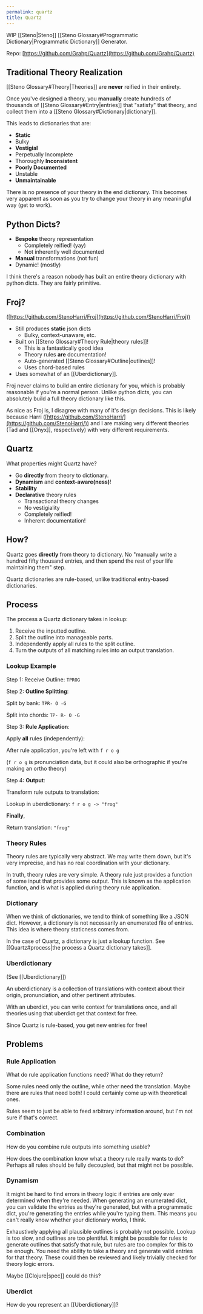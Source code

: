 ```yaml
---
permalink: quartz
title: Quartz
---
```


WIP [[Steno|Steno]] [[Steno Glossary#Programmatic Dictionary|Programmatic Dictionary]] Generator.

Repo: [https://github.com/Grahp/Quartz](https://github.com/Grahp/Quartz)

## Traditional Theory Realization

[[Steno Glossary#Theory|Theories]] are **never** reified in their entirety.

Once you've designed a theory, you **manually** create hundreds of thousands of [[Steno Glossary#Entry|entries]] that "satisfy" that theory, and collect them into a [[Steno Glossary#Dictionary|dictionary]].

This leads to dictionaries that are:
- **Static**
- Bulky
- **Vestigial**
- Perpetually Incomplete
- Thoroughly **Inconsistent**
- **Poorly Documented**
- Unstable
- **Unmaintainable**

There is no presence of your theory in the end dictionary. This becomes very apparent as soon as you try to change your theory in any meaningful way (get to work).

## Python Dicts?

- **Bespoke** theory representation
  - Completely reified! (yay)
  - Not inherently well documented
- **Manual** transformations (not fun)
- Dynamic! (mostly)

I think there's a reason nobody has built an entire theory dictionary with python dicts. They are fairly primitive.

## Froj?

([https://github.com/StenoHarri/Froj](https://github.com/StenoHarri/Froj))

- Still produces **static** json dicts
  - Bulky, context-unaware, etc.
- Built on [[Steno Glossary#Theory Rule|theory rules]]!
  - This is a fantastically good idea
  - Theory rules **are** documentation!
  - Auto-generated [[Steno Glossary#Outline|outlines]]!
  - Uses chord-based rules
- Uses somewhat of an [[Uberdictionary]].

Froj never claims to build an entire dictionary for you, which is probably reasonable if you're a normal person.
Unlike python dicts, you can absolutely build a full theory dictionary like this.

As nice as Froj is, I disagree with many of it's design decisions. This is likely because Harri ([https://github.com/StenoHarri/](https://github.com/StenoHarri/)) and I are making very different theories (Tad and [[Onyx]], respectively) with very different requirements.

## Quartz

What properties might Quartz have?

- Go **directly** from theory to dictionary.
- **Dynamism** and **context-aware(ness)**!
- **Stability**
- **Declarative** theory rules
  - Transactional theory changes
  - No vestigiality
  - Completely reified!
  - Inherent documentation!

## How?

Quartz goes **directly** from theory to dictionary. No "manually write a hundred fifty thousand entries, and then spend the rest of your life maintaining them" step.

Quartz dictionaries are rule-based, unlike traditional entry-based dictionaries.

## Process

The process a Quartz dictionary takes in lookup:

1. Receive the inputted outline.
2. Split the outline into manageable parts.
3. Independently apply all rules to the split outline.
4. Turn the outputs of all matching rules into an output translation.

### Lookup Example

Step 1: Receive Outline: `TPROG`

Step 2: **Outline Splitting**:

Split by bank:
`TPR- O -G`

Split into chords:
`TP- R- O -G`

Step 3: **Rule Application**:

Apply **all** rules (independently):

After rule application, you're left with `f r o g`

(`f r o g` is pronunciation data, but it could also be orthographic if you're making an ortho theory)

Step 4: **Output**:

Transform rule outputs to translation:

Lookup in uberdictionary:
`f r o g -> "frog"`

**Finally**,

Return translation:
`"frog"`

### Theory Rules

Theory rules are typically very abstract. We may write them down, but it's very imprecise, and has no real coordination with your dictionary.

In truth, theory rules are very simple. A theory rule just provides a function of some input that provides some output. This is known as the application function, and is what is applied during theory rule application.

### Dictionary

When we think of dictionaries, we tend to think of something like a JSON dict. However, a dictionary is not necessarily an enumerated file of entries. This idea is where theory staticness comes from.

In the case of Quartz, a dictionary is just a lookup function. See [[Quartz#process|the process a Quartz dictionary takes]].

### Uberdictionary

(See [[Uberdictionary]])

An uberdictionary is a collection of translations with context about their origin, pronunciation, and other pertinent attributes.

With an uberdict, you can write context for translations once, and all theories using that uberdict get that context for free.

Since Quartz is rule-based, you get new entries for free!

## Problems

### Rule Application

What do rule application functions need? What do they return?

Some rules need only the outline, while other need the translation. Maybe there are rules that need both! I could certainly come up with theoretical ones.

Rules seem to just be able to feed arbitrary information around, but I'm not sure if that's correct.

### Combination

How do you combine rule outputs into something usable?

How does the combination know what a theory rule really wants to do? Perhaps all rules should be fully decoupled, but that might not be possible.

### Dynamism

It might be hard to find errors in theory logic if entries are only ever determined when they're needed. When generating an enumerated dict, you can validate the entries as they're generated, but with a programmatic dict, you're generating the entries while you're typing them. This means you can't really know whether your dictionary works, I think.

Exhaustively applying all plausible outlines is probably not possible. Lookup is too slow, and outlines are too plentiful. It might be possible for rules to generate outlines that satisfy that rule, but rules are too complex for this to be enough. You need the ability to take a theory and generate valid entries for that theory. These could then be reviewed and likely trivially checked for theory logic errors.

Maybe [[Clojure|spec]] could do this?

### Uberdict

How do you represent an [[Uberdictionary]]?
